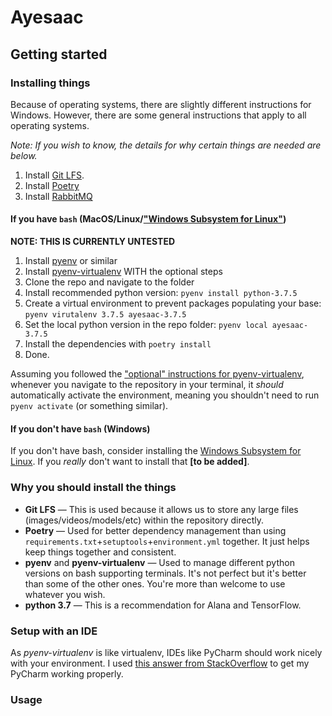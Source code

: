 # Ayesaac

## Getting started

### Installing things

Because of operating systems, there are slightly different instructions for Windows. However, there are some general instructions that apply to all operating systems. 

*Note: If you wish to know, the details for why certain things are needed are below.*

1. Install [Git LFS](https://github.com/git-lfs/git-lfs/wiki/Installation).
1. Install [Poetry](https://python-poetry.org/docs/)
1. Install [RabbitMQ](https://www.rabbitmq.com/download.html)

#### If you have `bash` (MacOS/Linux/["Windows Subsystem for Linux"](https://docs.microsoft.com/en-us/windows/wsl/install-win10))

**NOTE: THIS IS CURRENTLY UNTESTED**

1. Install [pyenv](https://github.com/pyenv/pyenv) or similar
1. Install [pyenv-virtualenv](https://github.com/pyenv/pyenv-virtualenv) WITH the optional steps
1. Clone the repo and navigate to the folder
1. Install recommended python version: `pyenv install python-3.7.5`
1. Create a virtual environment to prevent packages populating your base: `pyenv virutalenv 3.7.5 ayesaac-3.7.5`
1. Set the local python version in the repo folder: `pyenv local ayesaac-3.7.5`
1. Install the dependencies with `poetry install`
1. Done. 

Assuming you followed the ["optional" instructions for pyenv-virtualenv](https://github.com/pyenv/pyenv-virtualenv#activate-virtualenv), whenever you navigate to the repository in your terminal, it _should_ automatically activate the environment, meaning you shouldn't need to run `pyenv activate` (or something similar).

#### If you don't have `bash` (Windows)

If you don't have bash, consider installing the [Windows Subsystem for Linux](https://docs.microsoft.com/en-us/windows/wsl/install-win10). If you _really_ don't want to install that **[to be added]**.

### Why you should install the things

* **Git LFS** — This is used because it allows us to store any large files (images/videos/models/etc) within the repository directly. 
* **Poetry** — Used for better dependency management than using `requirements.txt`+`setuptools`+`environment.yml` together. It just helps keep things together and consistent. 
* **pyenv** and **pyenv-virtualenv** — Used to manage different python versions on bash supporting terminals. It's not perfect but it's better than some of the other ones. You're more than welcome to use whatever you wish. 
* **python 3.7** — This is a recommendation for Alana and TensorFlow. 

### Setup with an IDE

As _pyenv-virtualenv_ is like virtualenv, IDEs like PyCharm should work nicely with your environment. I used [this answer from StackOverflow](https://stackoverflow.com/a/51545578) to get my PyCharm working properly. 

### Usage

